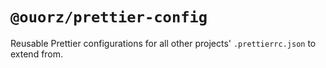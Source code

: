 # `@ouorz/prettier-config`

Reusable Prettier configurations for all other projects' `.prettierrc.json` to extend from.
